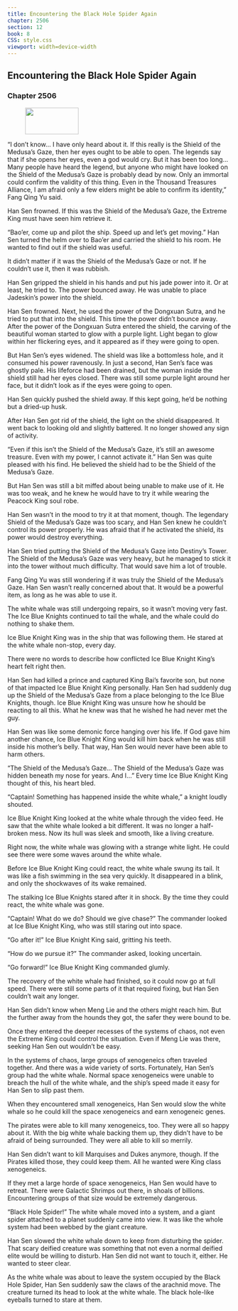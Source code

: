 ```yaml
---
title: Encountering the Black Hole Spider Again
chapter: 2506
section: 12
book: 8
CSS: style.css
viewport: width=device-width
---
```


## Encountering the Black Hole Spider Again

### Chapter 2506

<figure>
	<img src="../Images/gem.gif" alt="" id="gem" width="120" height="60" />
</figure>

“I don’t know… I have only heard about it. If this really is the Shield of the Medusa’s Gaze, then her eyes ought to be able to open. The legends say that if she opens her eyes, even a god would cry. But it has been too long… Many people have heard the legend, but anyone who might have looked on the Shield of the Medusa’s Gaze is probably dead by now. Only an immortal could confirm the validity of this thing. Even in the Thousand Treasures Alliance, I am afraid only a few elders might be able to confirm its identity,” Fang Qing Yu said.

Han Sen frowned. If this was the Shield of the Medusa’s Gaze, the Extreme King must have seen him retrieve it.

“Bao’er, come up and pilot the ship. Speed up and let’s get moving.” Han Sen turned the helm over to Bao’er and carried the shield to his room. He wanted to find out if the shield was useful.

It didn’t matter if it was the Shield of the Medusa’s Gaze or not. If he couldn’t use it, then it was rubbish.

Han Sen gripped the shield in his hands and put his jade power into it. Or at least, he tried to. The power bounced away. He was unable to place Jadeskin’s power into the shield.

Han Sen frowned. Next, he used the power of the Dongxuan Sutra, and he tried to put that into the shield. This time the power didn’t bounce away. After the power of the Dongxuan Sutra entered the shield, the carving of the beautiful woman started to glow with a purple light. Light began to glow within her flickering eyes, and it appeared as if they were going to open.

But Han Sen’s eyes widened. The shield was like a bottomless hole, and it consumed his power ravenously. In just a second, Han Sen’s face was ghostly pale. His lifeforce had been drained, but the woman inside the shield still had her eyes closed. There was still some purple light around her face, but it didn’t look as if the eyes were going to open.

Han Sen quickly pushed the shield away. If this kept going, he’d be nothing but a dried-up husk.

After Han Sen got rid of the shield, the light on the shield disappeared. It went back to looking old and slightly battered. It no longer showed any sign of activity.

“Even if this isn’t the Shield of the Medusa’s Gaze, it’s still an awesome treasure. Even with my power, I cannot activate it.” Han Sen was quite pleased with his find. He believed the shield had to be the Shield of the Medusa’s Gaze.

But Han Sen was still a bit miffed about being unable to make use of it. He was too weak, and he knew he would have to try it while wearing the Peacock King soul robe.

Han Sen wasn’t in the mood to try it at that moment, though. The legendary Shield of the Medusa’s Gaze was too scary, and Han Sen knew he couldn’t control its power properly. He was afraid that if he activated the shield, its power would destroy everything.

Han Sen tried putting the Shield of the Medusa’s Gaze into Destiny’s Tower. The Shield of the Medusa’s Gaze was very heavy, but he managed to stick it into the tower without much difficulty. That would save him a lot of trouble.

Fang Qing Yu was still wondering if it was truly the Shield of the Medusa’s Gaze. Han Sen wasn’t really concerned about that. It would be a powerful item, as long as he was able to use it.

The white whale was still undergoing repairs, so it wasn’t moving very fast. The Ice Blue Knights continued to tail the whale, and the whale could do nothing to shake them.

Ice Blue Knight King was in the ship that was following them. He stared at the white whale non-stop, every day.

There were no words to describe how conflicted Ice Blue Knight King’s heart felt right then.

Han Sen had killed a prince and captured King Bai’s favorite son, but none of that impacted Ice Blue Knight King personally. Han Sen had suddenly dug up the Shield of the Medusa’s Gaze from a place belonging to the Ice Blue Knights, though. Ice Blue Knight King was unsure how he should be reacting to all this. What he knew was that he wished he had never met the guy.

Han Sen was like some demonic force hanging over his life. If God gave him another chance, Ice Blue Knight King would kill him back when he was still inside his mother’s belly. That way, Han Sen would never have been able to harm others.

“The Shield of the Medusa’s Gaze… The Shield of the Medusa’s Gaze was hidden beneath my nose for years. And I…” Every time Ice Blue Knight King thought of this, his heart bled.

“Captain! Something has happened inside the white whale,” a knight loudly shouted.

Ice Blue Knight King looked at the white whale through the video feed. He saw that the white whale looked a bit different. It was no longer a half-broken mess. Now its hull was sleek and smooth, like a living creature.

Right now, the white whale was glowing with a strange white light. He could see there were some waves around the white whale.

Before Ice Blue Knight King could react, the white whale swung its tail. It was like a fish swimming in the sea very quickly. It disappeared in a blink, and only the shockwaves of its wake remained.

The stalking Ice Blue Knights stared after it in shock. By the time they could react, the white whale was gone.

“Captain! What do we do? Should we give chase?” The commander looked at Ice Blue Knight King, who was still staring out into space.

“Go after it!” Ice Blue Knight King said, gritting his teeth.

“How do we pursue it?” The commander asked, looking uncertain.

“Go forward!” Ice Blue Knight King commanded glumly.

The recovery of the white whale had finished, so it could now go at full speed. There were still some parts of it that required fixing, but Han Sen couldn’t wait any longer.

Han Sen didn’t know when Meng Lie and the others might reach him. But the further away from the hounds they got, the safer they were bound to be.

Once they entered the deeper recesses of the systems of chaos, not even the Extreme King could control the situation. Even if Meng Lie was there, seeking Han Sen out wouldn’t be easy.

In the systems of chaos, large groups of xenogeneics often traveled together. And there was a wide variety of sorts. Fortunately, Han Sen’s group had the white whale. Normal space xenogeneics were unable to breach the hull of the white whale, and the ship’s speed made it easy for Han Sen to slip past them.

When they encountered small xenogeneics, Han Sen would slow the white whale so he could kill the space xenogeneics and earn xenogeneic genes.

The pirates were able to kill many xenogeneics, too. They were all so happy about it. With the big white whale backing them up, they didn’t have to be afraid of being surrounded. They were all able to kill so merrily.

Han Sen didn’t want to kill Marquises and Dukes anymore, though. If the Pirates killed those, they could keep them. All he wanted were King class xenogeneics.

If they met a large horde of space xenogeneics, Han Sen would have to retreat. There were Galactic Shrimps out there, in shoals of billions. Encountering groups of that size would be extremely dangerous.

“Black Hole Spider!” The white whale moved into a system, and a giant spider attached to a planet suddenly came into view. It was like the whole system had been webbed by the giant creature.

Han Sen slowed the white whale down to keep from disturbing the spider. That scary deified creature was something that not even a normal deified elite would be willing to disturb. Han Sen did not want to touch it, either. He wanted to steer clear.

As the white whale was about to leave the system occupied by the Black Hole Spider, Han Sen suddenly saw the claws of the arachnid move. The creature turned its head to look at the white whale. The black hole-like eyeballs turned to stare at them.